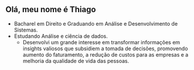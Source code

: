 ## Olá, meu nome é Thiago

- Bacharel em Direito e Graduando em Análise e Desenvolvimento de Sistemas.
- Estudando Análise e ciência de dados.
  * Desenvolvi um grande interesse em transformar informações em insights valiosos que subsidiem a tomada de decisões, promovendo aumento do faturamento, a redução de custos para as empresas e a melhoria da qualidade de vida das pessoas.

